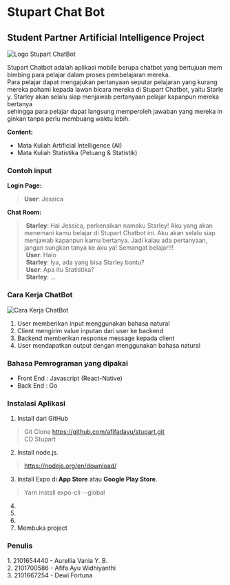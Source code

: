 # Stupart Chat Bot
## Student Partner Artificial Intelligence Project

![Logo Stupart ChatBot](https://i.imgur.com/LxuJQVp.png)

Stupart Chatbot adalah aplikasi mobile berupa chatbot yang bertujuan membimbing para pelajar dalam proses pembelajaran mereka. Para pelajar dapat mengajukan pertanyaan seputar pelajaran yang kurang mereka pahami kepada lawan bicara mereka di Stupart Chatbot, yaitu Starley. Starley akan selalu siap menjawab pertanyaan pelajar kapanpun mereka bertanya sehingga para pelajar dapat langsung memperoleh jawaban yang mereka inginkan tanpa perlu membuang waktu lebih.

**Content:** 
* Mata Kuliah Artificial Intelligence (AI) 
* Mata Kuliah Statistika (Peluang & Statistik)

### Contoh input
**Login Page:**
> **User**: Jessica

**Chat Room:**
> **Starley**: Hai Jessica, perkenalkan namaku Starley! Aku yang akan menemani kamu belajar di Stupart Chatbot ini. Aku akan selalu siap menjawab kapanpun kamu bertanya. Jadi kalau ada pertanyaan, jangan sungkan tanya ke aku ya! Semangat belajar!!! <br/>
> **User**: Halo<br/>
> **Starley**: Iya, ada yang bisa Starley bantu?<br/>
> **User**: Apa itu Statistika?<br/>
> **Starley**: ...<br/>

### Cara Kerja ChatBot
![Cara Kerja ChatBot](https://i.imgur.com/oqqnWbl.jpg)
1. User memberikan input menggunakan bahasa natural
2. Client mengirim value inputan dari user ke backend 
3. Backend memberikan response message kepada client
4. User mendapatkan output dengan menggunakan bahasa natural


### Bahasa Pemrograman yang dipakai
* Front End : Javascript (React-Native) <br/>
* Back End : Go <br/>

### Instalasi Aplikasi
1. Install dari GitHub
> Git Clone https://github.com/afifadayu/stupart.git <br/>
> CD Stupart

2. Install node.js. 
> https://nodejs.org/en/download/

3. Install Expo di **App Store** atau **Google Play Store**.
> Yarn install expo-cli --global

4.
5.
6.
7. Membuka project

### Penulis
1. 2101654440 - Aurellia Vania Y. B. <br/>
2. 2101700586 - Afifa Ayu Widhiyanthi <br/>
3. 2101667254 - Dewi Fortuna <br/>
